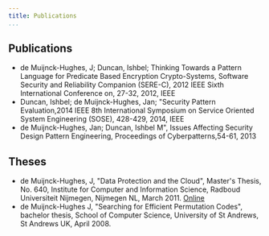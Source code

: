```yaml
---
title: Publications
...
```


## Publications


+ de Muijnck-Hughes, J; Duncan, Ishbel; Thinking Towards a Pattern Language for Predicate Based Encryption Crypto-Systems, Software Security and Reliability Companion (SERE-C), 2012 IEEE Sixth International Conference on, 27-32, 2012, IEEE
+ Duncan, Ishbel; de Muijnck-Hughes, Jan; "Security Pattern Evaluation,2014 IEEE 8th International Symposium on Service Oriented System Engineering (SOSE), 428-429, 2014, IEEE
+ de Muijnck-Hughes, Jan; Duncan, Ishbel M", Issues Affecting Security Design Pattern Engineering, Proceedings of Cyberpatterns,54-61, 2013

## Theses

+ de Muijnck-Hughes, J, "Data Protection and the Cloud", Master's Thesis, No. 640, Institute for Computer and Information Science, Radboud Universiteit Nijmegen, Nijmegen NL, March 2011. [Online](http://www.ru.nl/publish/pages/578936/201103-s0819824-masterthesis-print.pdf)
+ de Muijnck-Hughes J, "Searching for Efficient Permutation Codes", bachelor thesis, School of Computer Science, University of St Andrews, St Andrews UK, April 2008.
